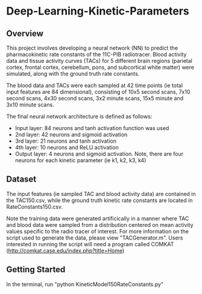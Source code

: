 # Deep-Learning-Kinetic-Parameters

## Overview

This project involves developing a neural network (NN) to predict the pharmacokinetic rate constants of the 11C-PIB radiotracer. Blood activity data and tissue activity curves (TACs) for 5 different brain regions (parietal cortex, frontal cortex, cerebellum, pons, and subcortical white matter) were simulated, along with the ground truth rate constants.

The blood data and TACs were each sampled at 42 time points (ie total input features are 84 dimensional), consisting of 10x5 second scans, 7x10 second scans, 4x30 second scans, 3x2 minute scans, 15x5 minute and 3x10 minute scans. 

The final neural network architecture is defined as follows: 
  - Input layer: 84 neurons and tanh activation function was used
  - 2nd layer: 42 neurons and sigmoid activation
  - 3rd layer: 21 neurons and tanh activation
  - 4th layer: 10 neurons and ReLU activation
  - Output layer:  4 neurons and sigmoid activation. Note, there are four neurons for each kinetic parameter (ie k1, k2, k3, k4)

## Dataset

The input features (ie sampled TAC and blood activity data) are contained in the TAC150.csv, while the ground truth kinetic rate constants are located in RateConstants150.csv. 

Note the training data were generated artificically in a manner where TAC and blood data were sampled from a distribution centered on mean activity values specific to the radio tracer of interest. For more information on the script used to generate the data, please view "TACGenerator.m". Users interested in running the script will need a program called COMKAT (http://comkat.case.edu/index.php?title=Home)

## Getting Started

In the terminal, run "python KineticModel150RateConstants.py"



